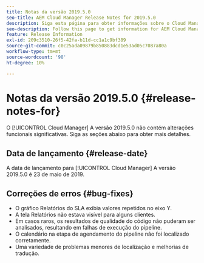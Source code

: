 ```yaml
---
title: Notas da versão 2019.5.0
seo-title: AEM Cloud Manager Release Notes for 2019.5.0
description: Siga esta página para obter informações sobre o Cloud Manager Versão 2019.5.0.
seo-description: Follow this page to get information for AEM Cloud Manager Release 2019.5.0.
feature: Release Information
exl-id: 209c3510-26f5-42fa-b11d-cc1a1c9bf389
source-git-commit: c0c25ada09879b850883dcd1e53ad05c7087a80a
workflow-type: tm+mt
source-wordcount: '98'
ht-degree: 10%

---
```


# Notas da versão 2019.5.0 {#release-notes-for}

O [!UICONTROL Cloud Manager] A versão 2019.5.0 não contém alterações funcionais significativas. Siga as seções abaixo para obter mais detalhes.

## Data de lançamento {#release-date}

A data de lançamento para [!UICONTROL Cloud Manager] A versão 2019.5.0 é 23 de maio de 2019.


## Correções de erros {#bug-fixes}

* O gráfico Relatórios do SLA exibia valores repetidos no eixo Y.
* A tela Relatórios não estava visível para alguns clientes.
* Em casos raros, os resultados de qualidade do código não puderam ser analisados, resultando em falhas de execução do pipeline.
* O calendário na etapa de agendamento do pipeline não foi localizado corretamente.
* Uma variedade de problemas menores de localização e melhorias de tradução.
